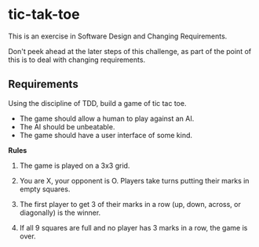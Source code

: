 # tic-tak-toe

This is an exercise in Software Design and Changing Requirements.

Don't peek ahead at the later steps of this challenge, as part of the point of this is to deal with changing requirements.

## Requirements

Using the discipline of TDD, build a game of tic tac toe.

* The game should allow a human to play against an AI.
* The AI should be unbeatable.
* The game should have a user interface of some kind.

**Rules**

1. The game is played on a 3x3 grid.

2. You are X, your opponent is O. Players take turns putting their marks in empty squares.

3. The first player to get 3 of their marks in a row (up, down, across, or diagonally) is the winner.

4. If all 9 squares are full and no player has 3 marks in a row, the game is over. 
